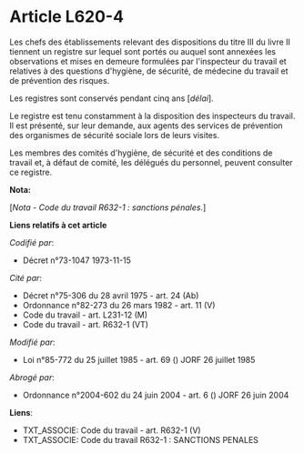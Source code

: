 # Article L620-4

Les chefs des établissements relevant des dispositions du titre III du livre II tiennent un registre sur lequel sont portés
ou auquel sont annexées les observations et mises en demeure formulées par l'inspecteur du travail et relatives à des
questions d'hygiène, de sécurité, de médecine du travail et de prévention des risques.

Les registres sont conservés pendant cinq ans [*délai*].

Le registre est tenu constamment à la disposition des inspecteurs du travail. Il est présenté, sur leur demande, aux agents
des services de prévention des organismes de sécurité sociale lors de leurs visites.

Les membres des comités d'hygiène, de sécurité et des conditions de travail et, à défaut de comité, les délégués du
personnel, peuvent consulter ce registre.

**Nota:**

[*Nota - Code du travail R632-1 : sanctions pénales.*]

**Liens relatifs à cet article**

_Codifié par_:

  - Décret n°73-1047 1973-11-15

_Cité par_:

  - Décret n°75-306 du 28 avril 1975 - art. 24 (Ab)
  - Ordonnance n°82-273 du 26 mars 1982 - art. 11 (V)
  - Code du travail - art. L231-12 (M)
  - Code du travail - art. R632-1 (VT)

_Modifié par_:

  - Loi n°85-772 du 25 juillet 1985 - art. 69 () JORF 26 juillet 1985

_Abrogé par_:

  - Ordonnance n°2004-602 du 24 juin 2004 - art. 6 () JORF 26 juin 2004

**Liens**:

  - TXT_ASSOCIE: Code du travail - art. R632-1 (V)
  - TXT_ASSOCIE: Code du travail R632-1 : SANCTIONS PENALES
